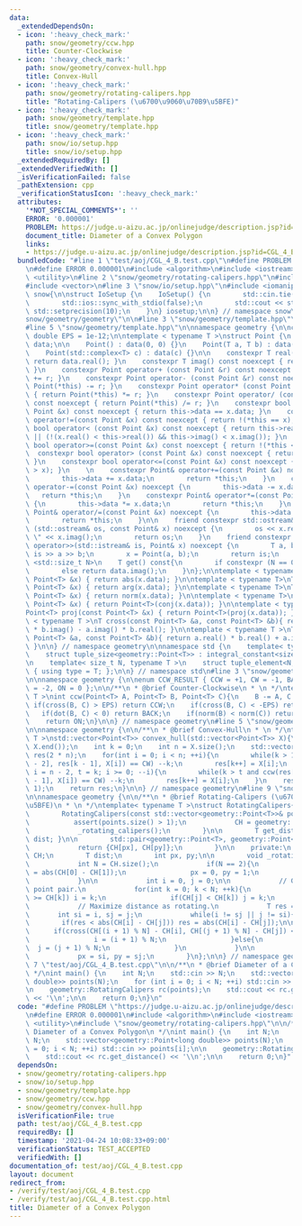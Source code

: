 ```yaml
---
data:
  _extendedDependsOn:
  - icon: ':heavy_check_mark:'
    path: snow/geometry/ccw.hpp
    title: Counter-Clockwise
  - icon: ':heavy_check_mark:'
    path: snow/geometry/convex-hull.hpp
    title: Convex-Hull
  - icon: ':heavy_check_mark:'
    path: snow/geometry/rotating-calipers.hpp
    title: "Rotating-Calipers (\u6700\u9060\u70B9\u5BFE)"
  - icon: ':heavy_check_mark:'
    path: snow/geometry/template.hpp
    title: snow/geometry/template.hpp
  - icon: ':heavy_check_mark:'
    path: snow/io/setup.hpp
    title: snow/io/setup.hpp
  _extendedRequiredBy: []
  _extendedVerifiedWith: []
  _isVerificationFailed: false
  _pathExtension: cpp
  _verificationStatusIcon: ':heavy_check_mark:'
  attributes:
    '*NOT_SPECIAL_COMMENTS*': ''
    ERROR: '0.000001'
    PROBLEM: https://judge.u-aizu.ac.jp/onlinejudge/description.jsp?id=CGL_4_B&lang=ja
    document_title: Diameter of a Convex Polygon
    links:
    - https://judge.u-aizu.ac.jp/onlinejudge/description.jsp?id=CGL_4_B&lang=ja
  bundledCode: "#line 1 \"test/aoj/CGL_4_B.test.cpp\"\n#define PROBLEM \"https://judge.u-aizu.ac.jp/onlinejudge/description.jsp?id=CGL_4_B&lang=ja\"\
    \n#define ERROR 0.000001\n#include <algorithm>\n#include <iostream>\n#include\
    \ <utility>\n#line 2 \"snow/geometry/rotating-calipers.hpp\"\n#include <cassert>\n\
    #include <vector>\n#line 3 \"snow/io/setup.hpp\"\n#include <iomanip>\n\nnamespace\
    \ snow{\n\nstruct IoSetup {\n    IoSetup() {\n        std::cin.tie(nullptr);\n\
    \        std::ios::sync_with_stdio(false);\n        std::cout << std::fixed <<\
    \ std::setprecision(10);\n    }\n} iosetup;\n\n} // namespace snow\n#line 2 \"\
    snow/geometry/geometry\"\n\n#line 3 \"snow/geometry/template.hpp\"\n#include <complex>\n\
    #line 5 \"snow/geometry/template.hpp\"\n\nnamespace geometry {\n\nconstexpr long\
    \ double EPS = 1e-12;\n\ntemplate < typename T >\nstruct Point {\n    std::complex<T>\
    \ data;\n\n    Point() : data(0, 0) {}\n    Point(T a, T b) : data(a, b) {}\n\
    \    Point(std::complex<T> c) : data(c) {}\n\n    constexpr T real() const noexcept{\
    \ return data.real(); }\n    constexpr T imag() const noexcept { return data.imag();\
    \ }\n    constexpr Point operator+ (const Point &r) const noexcept { return Point(*this)\
    \ += r; }\n    constexpr Point operator- (const Point &r) const noexcept { return\
    \ Point(*this) -= r; }\n    constexpr Point operator* (const Point &r) const noexcept\
    \ { return Point(*this) *= r; }\n    constexpr Point operator/ (const Point &r)\
    \ const noexcept { return Point(*this) /= r; }\n    constexpr bool operator==(const\
    \ Point &x) const noexcept { return this->data == x.data; }\n    constexpr bool\
    \ operator!=(const Point &x) const noexcept { return !(*this == x); }\n    constexpr\
    \ bool operator< (const Point &x) const noexcept { return this->real() < x.real()\
    \ || (!(x.real() < this->real()) && this->imag() < x.imag()); }\n    constexpr\
    \ bool operator>=(const Point &x) const noexcept { return !(*this < x); }\n  \
    \  constexpr bool operator> (const Point &x) const noexcept { return x < *this;\
    \ }\n    constexpr bool operator<=(const Point &x) const noexcept { return !(*this\
    \ > x); }\n    \n    constexpr Point& operator+=(const Point &x) noexcept {\n\
    \        this->data += x.data;\n        return *this;\n    }\n    constexpr Point&\
    \ operator-=(const Point &x) noexcept {\n        this->data -= x.data;\n     \
    \   return *this;\n    }\n    constexpr Point& operator*=(const Point &x) noexcept\
    \ {\n        this->data *= x.data;\n        return *this;\n    }\n    constexpr\
    \ Point& operator/=(const Point &x) noexcept {\n        this->data /= x.data;\n\
    \        return *this;\n    }\n\n    friend constexpr std::ostream& operator<<\
    \ (std::ostream& os, const Point& x) noexcept {\n        os << x.real() << \"\
    \ \" << x.imag();\n        return os;\n    }\n    friend constexpr std::istream&\
    \ operator>>(std::istream& is, Point& x) noexcept {\n        T a, b;\n       \
    \ is >> a >> b;\n        x = Point(a, b);\n        return is;\n    }\n\n    template\
    \ <std::size_t N>\n    T get() const{\n        if constexpr (N == 0) return data.real();\n\
    \        else return data.imag();\n    }\n};\n\ntemplate < typename T>\nT abs(const\
    \ Point<T> &x) { return abs(x.data); }\n\ntemplate < typename T>\nT arg(const\
    \ Point<T> &x) { return arg(x.data); }\n\ntemplate < typename T>\nT norm(const\
    \ Point<T> &x) { return norm(x.data); }\n\ntemplate < typename T>\nPoint<T> conj(const\
    \ Point<T> &x) { return Point<T>(conj(x.data)); }\n\ntemplate < typename T>\n\
    Point<T> proj(const Point<T> &x) { return Point<T>(proj(x.data)); }\n\ntemplate\
    \ < typename T >\nT cross(const Point<T> &a, const Point<T> &b){ return a.real()\
    \ * b.imag() - a.imag() * b.real(); }\n\ntemplate < typename T >\nT dot(const\
    \ Point<T> &a, const Point<T> &b){ return a.real() * b.real() + a.imag() * b.imag();\
    \ }\n\n} // namespace geometry\n\nnamespace std {\n    template< typename T >\n\
    \    struct tuple_size<geometry::Point<T>> : integral_constant<size_t, 2> {};\n\
    \n    template< size_t N, typename T >\n    struct tuple_element<N, geometry::Point<T>>\
    \ { using type = T; };\n\n} // namespace std\n#line 3 \"snow/geometry/ccw.hpp\"\
    \n\nnamespace geometry {\n\nenum CCW_RESULT { CCW = +1, CW = -1, BACK = +2, FRONT\
    \ = -2, ON = 0 };\n\n/**\n * @brief Counter-Clockwise\n * \n */\ntemplate< typename\
    \ T >\nint ccw(Point<T> A, Point<T> B, Point<T> C){\n    B -= A, C -= A;\n   \
    \ if(cross(B, C) > EPS) return CCW;\n    if(cross(B, C) < -EPS) return CW;\n \
    \   if(dot(B, C) < 0) return BACK;\n    if(norm(B) < norm(C)) return FRONT;\n\
    \    return ON;\n}\n\n} // namespace geometry\n#line 5 \"snow/geometry/convex-hull.hpp\"\
    \n\nnamespace geometry {\n\n/**\n * @brief Convex-Hull\n * \n */\ntemplate < typename\
    \ T >\nstd::vector<Point<T>> convex_hull(std::vector<Point<T>> X){\n    std::sort(X.begin(),\
    \ X.end());\n    int k = 0;\n    int n = X.size();\n    std::vector<Point<T>>\
    \ res(2 * n);\n    for(int i = 0; i < n; ++i){\n        while(k > 1 and ccw(res[k\
    \ - 2], res[k - 1], X[i]) == CW) --k;\n        res[k++] = X[i];\n    }\n    for(int\
    \ i = n - 2, t = k; i >= 0; --i){\n        while(k > t and ccw(res[k - 2], res[k\
    \ - 1], X[i]) == CW) --k;\n        res[k++] = X[i];\n    }\n    res.resize(k -\
    \ 1);\n    return res;\n}\n\n} // namespace geometry\n#line 9 \"snow/geometry/rotating-calipers.hpp\"\
    \n\nnamespace geometry {\n\n/**\n * @brief Rotating-Calipers (\u6700\u9060\u70B9\
    \u5BFE)\n * \n */\ntemplate< typename T >\nstruct RotatingCalipers{\n    public:\n\
    \        RotatingCalipers(const std::vector<geometry::Point<T>>& points) {\n \
    \           assert(points.size() > 1);\n            CH = geometry::convex_hull(points);\n\
    \            _rotating_calipers();\n        }\n\n        T get_distance() { return\
    \ dist; }\n\n        std::pair<geometry::Point<T>, geometry::Point<T>> get_pair(){\n\
    \            return {CH[px], CH[py]};\n        }\n\n    private:\n        std::vector<geometry::Point<T>>\
    \ CH;\n        T dist;\n        int px, py;\n\n        void _rotating_calipers(){\n\
    \            int N = CH.size();\n            if(N == 2){\n                dist\
    \ = abs(CH[0] - CH[1]);\n                px = 0, py = 1;\n                return;\n\
    \            }\n\n            int i = 0, j = 0;\n\n            // Get x-axis farthest\
    \ point pair.\n            for(int k = 0; k < N; ++k){\n                if(CH[i]\
    \ >= CH[k]) i = k;\n                if(CH[j] < CH[k]) j = k;\n            }\n\n\
    \            // Maximize distance as rotating.\n            T res = 0;\n     \
    \       int si = i, sj = j;\n            while(i != sj || j != si){\n        \
    \        if(res < abs(CH[i] - CH[j])) res = abs(CH[i] - CH[j]);\n\n          \
    \      if(cross(CH[(i + 1) % N] - CH[i], CH[(j + 1) % N] - CH[j]) < 0){\n    \
    \                i = (i + 1) % N;\n                }else{\n                  \
    \  j = (j + 1) % N;\n                }\n            }\n\n            dist = res;\n\
    \            px = si, py = sj;\n        }\n};\n\n} // namespace geometry\n#line\
    \ 7 \"test/aoj/CGL_4_B.test.cpp\"\n\n/**\n * @brief Diameter of a Convex Polygon\n\
    \ */\nint main() {\n    int N;\n    std::cin >> N;\n    std::vector<geometry::Point<long\
    \ double>> points(N);\n    for (int i = 0; i < N; ++i) std::cin >> points[i];\n\
    \n    geometry::RotatingCalipers rc(points);\n    std::cout << rc.get_distance()\
    \ << '\\n';\n\n    return 0;\n}\n"
  code: "#define PROBLEM \"https://judge.u-aizu.ac.jp/onlinejudge/description.jsp?id=CGL_4_B&lang=ja\"\
    \n#define ERROR 0.000001\n#include <algorithm>\n#include <iostream>\n#include\
    \ <utility>\n#include \"snow/geometry/rotating-calipers.hpp\"\n\n/**\n * @brief\
    \ Diameter of a Convex Polygon\n */\nint main() {\n    int N;\n    std::cin >>\
    \ N;\n    std::vector<geometry::Point<long double>> points(N);\n    for (int i\
    \ = 0; i < N; ++i) std::cin >> points[i];\n\n    geometry::RotatingCalipers rc(points);\n\
    \    std::cout << rc.get_distance() << '\\n';\n\n    return 0;\n}"
  dependsOn:
  - snow/geometry/rotating-calipers.hpp
  - snow/io/setup.hpp
  - snow/geometry/template.hpp
  - snow/geometry/ccw.hpp
  - snow/geometry/convex-hull.hpp
  isVerificationFile: true
  path: test/aoj/CGL_4_B.test.cpp
  requiredBy: []
  timestamp: '2021-04-24 10:08:33+09:00'
  verificationStatus: TEST_ACCEPTED
  verifiedWith: []
documentation_of: test/aoj/CGL_4_B.test.cpp
layout: document
redirect_from:
- /verify/test/aoj/CGL_4_B.test.cpp
- /verify/test/aoj/CGL_4_B.test.cpp.html
title: Diameter of a Convex Polygon
---
```

